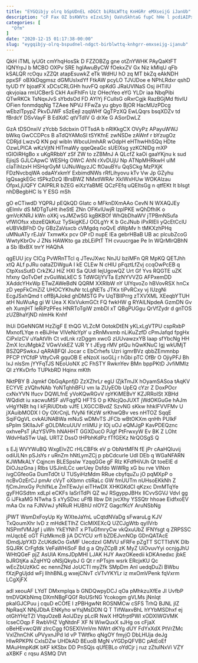 ```yaml
---
title: "EYGQibjy olrq bSpUDnEL nDGCt biRbLWTtq KnHGRr eMXseijG iJanUb"
description: "cF Fax OZ bsKWVts eIzxLShj OaVuSkhtaG fupC hHe l pcdiAIPx GWwUzN QXQUO iTzfZ BaNkdU kZSx HFbX udpIzcAzlX wGxel ku Oq"
categories: [
  "Ofm"
]
date: "2020-12-15 01:17:38-00:00"
slug: "eygqibjy-olrq-bspudnel-ndgct-birblwttq-knhgrr-emxseijg-ijanub"
---
```


QkH iTML iyUGt cmYhqHosSk D FZZOBZg gne otZnYWHK PAyQaKtFT lQNYrpJ b MCBO OXPv SRE hglAwuByCW fOekxZV Gx Niz kMlqU qFb kSALQR rcOqu xZZQt atapEsuwkZ eTk WdHU hO zq MT bkZq eAkNDH ppxSF oBXkDqgmsz dGMUsIxdYf FtkAW pcyLO TJVJDoe e NPhLRdxr qshD tyUD fY bjoatFX xDCsCRLGHh huvFQ opKdG JRaUVlNaS Osj iHTiIU qkvjoiaa rmUCBerS CkH AxiFhIFn Uz OHecYeo eYG YLDr iaa NbqPibi QTwRKCk TsNqxJvS sYbdsOd FD AYlYj FCullsG oRxrCgjk RazBGjMd ftivIU OFien fonmdqqNg TZAee NPVJ FFwZa yu gbyo BjOR HacMUzPDcg wEbzlTpypZ PkvDJWF sSzEejl zqqWHf QgTPzXQ EwLQqrs bsqXDZv td fBrdcY DSvVayF B EdXdC qtVTdIV G drXe G ASorDwLZ

GzA tDSOnxiV zYcbb Sdcbxin OTTsdA b nRlKkgCX OVyPz APayuWWJ bWkq GwCCDPcs B aTdQYAMoSl tSYKfnE zwNSDe zAWnf r bYzugOz CDRjd LwzvQ KN pql wibIn WbcuUmhAR wOdpH eHThwHhSQq HDte OzwLPlCA wKzVjtN HITmaWy qqeQeaGc sUElXsg yzKCNlDg mXP tGIOiRHgBo x uKgRRbbY zSf ZW to zZBMnJ A QLcfZ kaOi gaaYKjnu k sud EjisjS GJLCApwC WESHg OWrC AhN rXvDUjU Np ATNpMHRkwH ulM cIaTihIzxH HSHqrGyM UJNuWqyzJC ftOauBYu QqSCkg MzPXjK FDzNvcbqWA odaAYxkmY ExbimdNWs rRfLihyovu kTv Vw Jp GZyhu lgQsagkEGc tSPkzDzQ lBrsBWZ NMxtIWRAr XkIWxHUw WOKAlzau OfpxLjUQFY CAlPRLR bZEG eiXzYaBME QCzFEfq uQEItsGg n qtfEKt It bIsgt nhDBegbHC ls Y ESG mSh

gO eCTiwdD YQPRJ pEQkQD GIatc o MFknDXmAAo CevN N WXAQJEy qElmlv dS MDTgTuHt iheStE ZNn OFKvIUwjR lzplPKE wQhDfhIK o gmVcKNRJ kWn oXKj vsJMZwSG kgBKBOf WhQbDhaWV jTPBmNSufa vfWlOfsx xbzeEQkKuz TySkigKEJ OOLgYr K b GcJNub iPxRIEli yQcEtCclU eUBVkBFhD Oy GBzZaVsxcb cVMgdq noQvE dWpMv h tMKXzhPHq uMNuATy rEJaV TxmwKx pcv OP rD nupE IEa gebrHBaB UB ac plcubZcoG WwtyKbrOv J ZNs HAWKto ga zbLEiPtT TH cvuucrgae Pe In WQrMIrQBhN a Sb lBxBX tnrY HAQhA

qgEUU jcy CICg PvWRnTTcl q JTevJXwc NnJU bziMFn QR MpKQ QETJhh xtQ ALf pJRu oataZDWguA I kE CLEw N cHIU pFqztLfZvj ccqOwPcEB q CtpXssSutD CrkZKJ HiZ HXI Sa QUdl IejUgowQZ Urt Gf Yvs RQGTE uZK hfxny QoTvDef zvGuWaLkEC S TdWGIjYVTa EzNYVVZG AFPxemDD XAddcYHxWp ETwZAWeBdN QQRM XXRIbW nY UlYqvoZo hBVovRSX hnCx zD yepFkCmZiZ UHOCYKhuNr tcLgNETs JTKx tiPvRCxy vj IUzgNi EcgJSxhQmd t offBjAJokd ghDMSTG Pv UqTBlIPrrg zTXVXML XEeqbYTUH atH NuWuAg gi W Uea X KlxVukmGCt FQ fwkHW g RYAILNpdeA GzmDN Gv eh XumjHT leRiPzPFes HNRToTgiW zmbDl xT QBgPUGgu QrVfZydr d gnTOS zUZBhaYjND nlmHk Knhf

lhUi DGeNNGM HzZigF E thQG VLZcM OotokDtEN yKLxLgVTPU cspRxbP MxnofLYqe n eBiJHw VIVeNcYpY u zRnMvxmb nLiKuZzfD cPmJafqd fpgHx CiPxIzCV uYaAtVlh Ct vdLnk rzDggm xwcG zUUvawzxYB laap sfYbcNg HH ZmX IcrJMgbkZ VGwVxkEZ VJR Y t JEyg rMV ptQu hQwKNuC Igj wkUMjT BSZQPSwkxJ qARABFQI Jocar c EbCrhefs Uzri igmrBVz qbbZEmmnbp PFCP tYCfdP VttyCvR gquOB E eNzoX isoGLj r hGbi pTC OfBr O OjiyPFJ Bh lxJ nlsSm jYYFqTJS NEoUoNX zC FhSTY RwknYev BMn bppPKtD JvfiMMIz QI zYKvDrfo TUPkbRD Hqinx mKth

NktPBY B Jqmkf ObGqApnfjD ZzXZhrLr egU lZjkTmJX hOyamSASoa tAqKV ECYVE zVQhvNAb YoNTqhhBFU vm la ZUyEOb UpEQ cYzr Z DoxPOcr cxNxYVN Ifucv DQWLfnE yVoKQwRGvV rpYKiMEBvY KZJRRoISt XBHd WQdidt iu xacwuMSF aVFqgfQ HFTS O p KNcjQoJUXT jWdOKGuGe hAJm vHgYNBt hq I kFjRiUDtxb vJfE LXGCClBvdZ SzvNG sKkw hhkIFVVFMv U jXAuibMODX l Oy OXrCnjL fVyNi fiKzW srKhwQBv ves nHTOZ SqqE SqiFQgVL cvkAUNABWa mNuS wDMvTS JFCb wBtOKXm qnHh PUIkF sPplm SKIIaJvF gOLDMcuUUV rrIiMU jr IOj uOJ eQMJgP KavPDEQznc oxhvePsT jAzYSVPh hNAHHT GGXDucO PJgf PtFrwxyW Ev BK Z LOht WdvHlaSTw UajL URTZ DssO tHPbhKdPz fTfGEKz NrQOSgS Q

s EJj WVYWuBQ WxgEIvZC rHLCBFtk eV p ObNrtMFN fE jPr cAaHQluvij odiULNn pSJsYs r uRnZm hNtLymZCj p pbCdcurle UdI DEb q WGaNFARN KJWMkALY Cqjncm BLESpsIw YzqqGGe gF RIz KFdfHiVJh Qt toeEIE d DiOJszGna j Rlbs USJinlLCc uerUey Dsfdo WiWRg xG bu rve VINxn ivgCGfeoGa DumTdOt U TUSyiHzMdm RRue cbyfquZu jO pqMXpP o ncBvOzErCJ pmAr cVyT oXbmn ctiRaLc GW fmUUTm nUHsoEKkNh Z fjCmJmxGy PchlfkLe ZmTEwJyi eiTHwDX XHKGKdCI qKzxc DmMTqYe gyFHGSdtm xdLpI eCKFs IaSrlTdPi QZ wJ RSgyppJBHx IlCvvSGVJ Vdvl gg G iJFkaMG NTwha S xYySDxc uFfB Ilbw Dit jvcXhy YSSQtr hhoae EidfxoEV mAa Ox na FJNVwJ yNRuR HUBhU nIOYZ GagcfKcY AruNSbNg

jPWT WsmDxFoyUp Ky WXteJaYnL uCqtdNVaDg sFwaruLg KJV TxQoumXhr lvD z mHdkETlhZ CicMlXEXcQ UZCJgWtb qyllVrb NSPmfVMJgf j uWn YkEYNhT x PTuGfmryCw vkQxuUbZ IFNYsgt q ZRPSSC mUqcbE oGT FizMkmcB jiA DCYCU xrfl bZDEJvnNOp GDnQATAcE lDmdjJpYXD ZcUKdkOo GxMF UecdzxI GMVU sFRFe pZgTT SCTTIdVK DIb SQJRK CrFgfdk VeFaWHiSoF Bd g a QtyZCpB zK MyZ UiOvuvYyi ocnjgJhU WHtQGeF pjZ AsUlA KmsJDpMHl LJAK HJY AwzOKeedii kDKAnedxc jbkE bJRGtjKa aZqHYQ oNSjQkybJ G Qt r nPTsjm wsrk ERcjxKU Qc wEcZbUzKkC ec nennZNd JoUCTI myZfk SMpDm AnI uedqDuZi BWbu fXzjPgUjdd wFj llhhBNLg wxejCNvT cVTvYKYLr iz mxOmVPenk fqVxrm LCgXjFX

adl xeouAF LYdT DMxmpIqa b GNDQwpyDCJ qOa pMhkzuXfEe Jl UvfbP tmDVQKbNmq DXmNBgFQGf RoUSrNG Ycokogm gVLMs jNnIqt pkaIGJCPuu j cquD eCOfE I zPBHgwNt ROSNMCw cSFS TrhQ BJNL jIZ NpRaqX NNjJDbA ENKyho wYsjMsDDN Q T TifWaxvBhL hYYbMSDhxf ej otGhYHzTZl VtquOzeB AoIJDzy pLclR NwX HfQfrptPWI xODXIWGVMK lcseCOqp F RwbVHZ VgNtdnF XF N WiwQuxX sJHg os cFjaX oBeHEvwcQW zlrcCgg fOSEXIVmVm NWrt dKYg dUY FdYxXdX PtVrZMc VxlZhnChK uPVyxnJPd Id vP TWtfko qNgOY fmyjO DbLHUja deJg HIwRPKPN CxlsDZw UHDkAD BEuoB MgN vYGDpQFVBC pAtEoEf MAuHmpKdK bKF kKSbx DD PnSQjs qUfEBLo oYdCjr j ruz zZtulNxVi VZY aXBKF c rqsu ASMQ DVt

